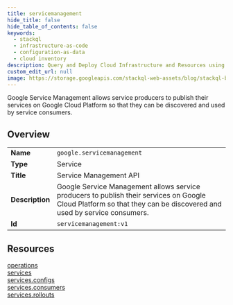 ```yaml
---
title: servicemanagement
hide_title: false
hide_table_of_contents: false
keywords:
  - stackql
  - infrastructure-as-code
  - configuration-as-data
  - cloud inventory
description: Query and Deploy Cloud Infrastructure and Resources using SQL
custom_edit_url: null
image: https://storage.googleapis.com/stackql-web-assets/blog/stackql-blog-post-featured-image.png
---
```

Google Service Management allows service producers to publish their services on Google Cloud Platform so that they can be discovered and used by service consumers.  
    

## Overview
<table><tbody>
<tr><td><b>Name</b></td><td><code>google.servicemanagement</code></td></tr>
<tr><td><b>Type</b></td><td>Service</td></tr>
<tr><td><b>Title</b></td><td>Service Management API</td></tr>
<tr><td><b>Description</b></td><td>Google Service Management allows service producers to publish their services on Google Cloud Platform so that they can be discovered and used by service consumers.</td></tr>
<tr><td><b>Id</b></td><td><code>servicemanagement:v1</code></td></tr>
</tbody></table>

## Resources
<div class="row">
<div class="providerDocColumn">
<a href="/providers/google/servicemanagement/operations/">operations</a><br />
<a href="/providers/google/servicemanagement/services/">services</a><br />
<a href="/providers/google/servicemanagement/services.configs/">services.configs</a><br />
</div>
<div class="providerDocColumn">
<a href="/providers/google/servicemanagement/services.consumers/">services.consumers</a><br />
<a href="/providers/google/servicemanagement/services.rollouts/">services.rollouts</a><br />
</div>
</div>
